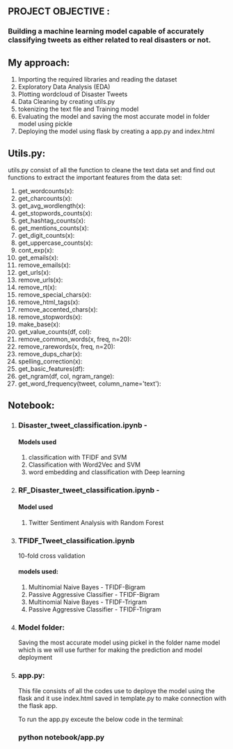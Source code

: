 ## PROJECT OBJECTIVE :

### Building a machine learning model capable of accurately classifying tweets as either related to real disasters or not.

## My approach:

1. Importing the required libraries and reading the dataset
2. Exploratory Data Analysis (EDA)
3. Plotting wordcloud of Disaster Tweets
4. Data Cleaning by creating utils.py
5. tokenizing the text file and Training model
6. Evaluating the model and saving the most accurate model in folder model using pickle
7. Deploying the model using flask by creating a app.py and index.html

## Utils.py:

utils.py consist of all the function to cleane the text data set and find out functions to extract the important features from the data set:

1. get_wordcounts(x):
2. get_charcounts(x):
3. get_avg_wordlength(x):
4. get_stopwords_counts(x):
5. get_hashtag_counts(x):
6. get_mentions_counts(x):
7. get_digit_counts(x):
8. get_uppercase_counts(x):
9. cont_exp(x):
10. get_emails(x):
11. remove_emails(x):
12. get_urls(x):
13. remove_urls(x):
14. remove_rt(x):
15. remove_special_chars(x):
16. remove_html_tags(x):
17. remove_accented_chars(x):
18. remove_stopwords(x):
19. make_base(x):
20. get_value_counts(df, col):
21. remove_common_words(x, freq, n=20):
22. remove_rarewords(x, freq, n=20):
23. remove_dups_char(x):
24. spelling_correction(x):
25. get_basic_features(df):
26. get_ngram(df, col, ngram_range):
27. get_word_frequency(tweet, column_name='text'):

## Notebook:

1. ### Disaster_tweet_classification.ipynb -

   #### Models used

   1. classification with TFIDF and SVM
   2. Classification with Word2Vec and SVM
   3. word embedding and classification with Deep learning

2. ### RF_Disaster_tweet_classification.ipynb -

   #### Model used

   1. Twitter Sentiment Analysis with Random Forest

3. ### TFIDF_Tweet_classification.ipynb

   10-fold cross validation

   #### models used:

   1. Multinomial Naive Bayes - TFIDF-Bigram
   2. Passive Aggressive Classifier - TFIDF-Bigram
   3. Multinomial Naive Bayes - TFIDF-Trigram
   4. Passive Aggressive Classifier - TFIDF-Trigram

4. ### Model folder:

   Saving the most accurate model using pickel in the folder name model which is we will use further for making the prediction and model deployment

5. ### app.py:

   This file consists of all the codes use to deploye the model using the flask and it use index.html saved in template.py to make connection with the flask app.

   To run the app.py exceute the below code in the terminal:

   ### python notebook/app.py
